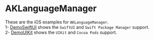 # AKLanguageManager

These are the iOS examples for `AKLanguageManager`.<br>
  1- [DemoSwiftUI](https://github.com/AmrKoritem/AKLibrariesExamples/tree/main/AKLanguageManager/iOS/DemoSwiftUI) shows the `SwiftUI` and `Swift Package Manager` support.<br>
  2- [DemoUIKit](https://github.com/AmrKoritem/AKLanguageManager/tree/main/Example) shows the `UIKit` and `Cocoa Pods` support.<br>
